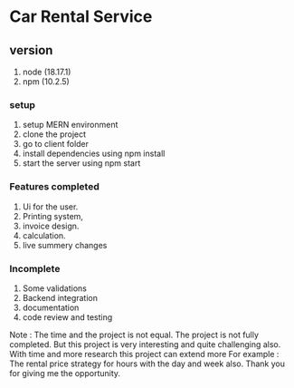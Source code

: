 # Car Rental Service
## version
1. node (18.17.1)
2. npm (10.2.5)
### setup
1. setup MERN environment
2. clone the project
3. go to client folder
4. install dependencies using npm install
5. start the server using npm start
### Features completed
1. Ui for the user.
2. Printing system,
3. invoice design.
4. calculation.
5. live summery changes
### Incomplete
1. Some validations
2. Backend integration
3. documentation
4. code review and testing

Note : The time and the project is not equal.
The project is not fully completed.
But this project is very interesting and quite challenging also.
With time and more research this project can extend more For example : The rental price strategy for hours with the day and week also.
Thank you for giving me the opportunity.